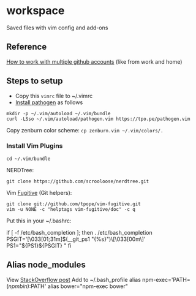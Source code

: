 # workspace

Saved files with vim config and add-ons

## Reference
[How to work with multiple github
accounts](https://code.tutsplus.com/tutorials/quick-tip-how-to-work-with-github-and-multiple-accounts--net-22574) (like from work and home)

## Steps to setup
- Copy this `vimrc` file to ~/.vimrc
- [Install pathogen](http://www.vim.org/scripts/script.php?script_id=2332) as follows
```
mkdir -p ~/.vim/autoload ~/.vim/bundle 
curl -LSso ~/.vim/autoload/pathogen.vim https://tpo.pe/pathogen.vim
```

Copy zenburn color scheme:
`cp zenburn.vim ~/.vim/colors/.`

### Install Vim Plugins
```
cd ~/.vim/bundle
```
NERDTree:
```
git clone https://github.com/scrooloose/nerdtree.git
```
Vim [Fugitive](https://github.com/tpope/vim-fugitive#installation) (Git helpers):
```
git clone git://github.com/tpope/vim-fugitive.git
vim -u NONE -c "helptags vim-fugitive/doc" -c q
```

Put this in your ~/.bashrc:

if [ -f /etc/bash_completion ]; then
    . /etc/bash_completion
    PSGIT='\[\033[01;31m\]$(__git_ps1 "{%s}")\[\033[00m\]'
    PS1="${PS1}${PSGIT} "
fi

Alias node_modules
------------------

View [StackOverflow post](http://stackoverflow.com/questions/9679932/how-to-use-package-installed-locally-in-node-modules)
Add to ~/.bash_profile
alias npm-exec='PATH=$(npm bin):$PATH'
alias bower="npm-exec bower"
